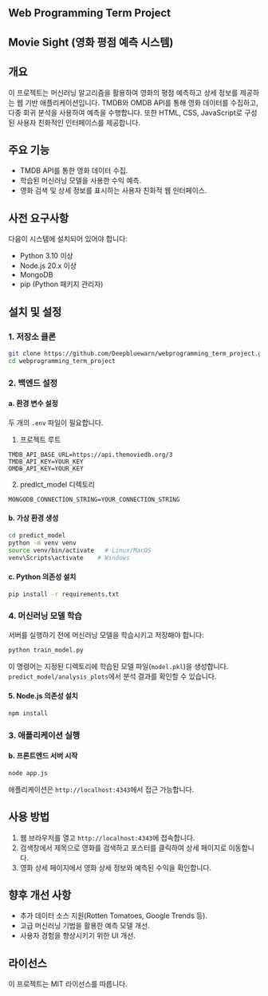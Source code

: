## Web Programming Term Project

## Movie Sight (영화 평점 예측 시스템)

## 개요
이 프로젝트는 머신러닝 알고리즘을 활용하여 영화의 평점 예측하고 상세 정보를 제공하는 웹 기반 애플리케이션입니다. TMDB와 OMDB API를 통해 영화 데이터를 수집하고, 다중 회귀 분석을 사용하여 예측을 수행합니다. 또한 HTML, CSS, JavaScript로 구성된 사용자 친화적인 인터페이스를 제공합니다.

## 주요 기능
- TMDB API를 통한 영화 데이터 수집.
- 학습된 머신러닝 모델을 사용한 수익 예측.
- 영화 검색 및 상세 정보를 표시하는 사용자 친화적 웹 인터페이스.

## 사전 요구사항
다음이 시스템에 설치되어 있어야 합니다:
- Python 3.10 이상
- Node.js 20.x 이상
- MongoDB
- pip (Python 패키지 관리자)

## 설치 및 설정

### 1. 저장소 클론
```bash
git clone https://github.com/Deepbluewarn/webprogramming_term_project.git
cd webprogramming_term_project
```

### 2. 백엔드 설정

#### a. 환경 변수 설정
두 개의 `.env` 파일이 필요합니다.

1. 프로젝트 루트
```env
TMDB_API_BASE_URL=https://api.themoviedb.org/3
TMDB_API_KEY=YOUR_KEY
OMDB_API_KEY=YOUR_KEY
```

2. predict_model 디렉토리
```env
MONGODB_CONNECTION_STRING=YOUR_CONNECTION_STRING
```

#### b. 가상 환경 생성
```bash
cd predict_model
python -m venv venv
source venv/bin/activate   # Linux/MacOS
venv\Scripts\activate    # Windows
```

#### c. Python 의존성 설치
```bash
pip install -r requirements.txt
```

### 4. 머신러닝 모델 학습
서버를 실행하기 전에 머신러닝 모델을 학습시키고 저장해야 합니다:
```bash
python train_model.py
```
이 명령어는 지정된 디렉토리에 학습된 모델 파일(`model.pkl`)을 생성합니다.
`predict_model/analysis_plots`에서 분석 결과를 확인할 수 있습니다.

#### 5. Node.js 의존성 설치
```bash
npm install
```

### 3. 애플리케이션 실행

#### b. 프론트엔드 서버 시작
```bash
node app.js
```
애플리케이션은 `http://localhost:4343`에서 접근 가능합니다.

## 사용 방법
1. 웹 브라우저를 열고 `http://localhost:4343`에 접속합니다.
2. 검색창에서 제목으로 영화를 검색하고 포스터를 클릭하여 상세 페이지로 이동합니다.
3. 영화 상세 페이지에서 영화 상세 정보와 예측된 수익을 확인합니다.

## 향후 개선 사항
- 추가 데이터 소스 지원(Rotten Tomatoes, Google Trends 등).
- 고급 머신러닝 기법을 활용한 예측 모델 개선.
- 사용자 경험을 향상시키기 위한 UI 개선.

## 라이선스
이 프로젝트는 MIT 라이선스를 따릅니다.
